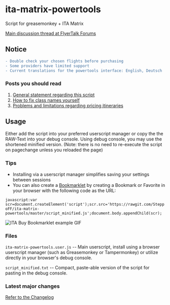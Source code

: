 # ita-matrix-powertools
Script for greasemonkey + ITA Matrix

[Main discussion thread at FlyerTalk Forums](http://www.flyertalk.com/forum/travel-tools/1623427-ita-purchase-fares-orbitz-delta-userscript.html)

## Notice ##

```diff
- Double check your chosen flights before purchasing
- Some providers have limited support
- Current translations for the powertools interface: English, Deutsch
```

### Posts you should read ###

1. [General statement regarding this script](http://www.flyertalk.com/forum/travel-tools/1623427-ita-purchase-fares-orbitz-delta-united-userscript-4.html#post24394534)
2. [How to fix class names yourself](http://www.flyertalk.com/forum/24807572-post119.html)
3. [Problems and limitations regarding pricing itineraries](http://www.flyertalk.com/forum/travel-tools/1623427-ita-purchase-fares-orbitz-delta-united-userscript-9.html#post24906119)

## Usage ##

Either add the script into your preferred userscript manager or copy the the RAW-Text into your debug console.
Using debug console, you may use the shortened minified version.
(Note: there is no need to re-execute the script on pagechange unless you reloaded the page)

### Tips ###
- Installing via a userscript manager simplifies saving your settings between sessions
- You can also create a [Bookmarklet](https://support.mozilla.org/en-US/kb/bookmarklets-perform-common-web-page-tasks) by creating a Bookmark or Favorite in your browser with the following code as the URL:

```javascript:var scr=document.createElement('script');scr.src='https://rawgit.com/SteppoFF/ita-matrix-powertools/master/script_minified.js';document.body.appendChild(scr);```

![ITA Buy Bookmarklet example GIF](http://i.imgur.com/q5ttPrY.gif)

### Files ###

`ita-matrix-powertools.user.js` -- Main userscript, install using a browser userscript manager (such as Greasemonkey or Tampermonkey) or utilize directly in your browser's debug console.

`script_minified.txt` --  Compact, paste-able version of the script for pasting in the debug console.

### Latest major changes ###

[Refer to the Changelog](./changelog.md)
